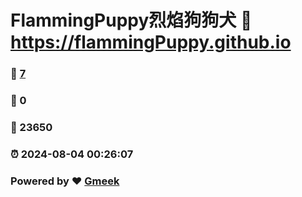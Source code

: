 # FlammingPuppy烈焰狗狗犬 :link: https://flammingPuppy.github.io 
### :page_facing_up: [7](https://flammingPuppy.github.io/tag.html) 
### :speech_balloon: 0 
### :hibiscus: 23650 
### :alarm_clock: 2024-08-04 00:26:07 
### Powered by :heart: [Gmeek](https://github.com/Meekdai/Gmeek)
